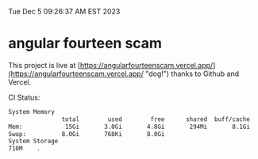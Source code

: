 Tue Dec  5 09:26:37 AM EST 2023

# angular fourteen scam


This project is live at [https://angularfourteenscam.vercel.app/](https://angularfourteenscam.vercel.app/ "dog!") thanks to Github and Vercel.

CI Status: 

```bash
System Memory
               total        used        free      shared  buff/cache   available
Mem:            15Gi       3.0Gi       4.8Gi       294Mi       8.1Gi        12Gi
Swap:          8.0Gi       768Ki       8.0Gi
System Storage
710M	.
```
```bash
